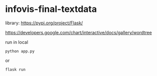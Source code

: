 ﻿# infovis-final-textdata

library:
https://pypi.org/project/Flask/

https://developers.google.com/chart/interactive/docs/gallery/wordtree

run in local
```
python app.py
```
or
```
flask run
```
